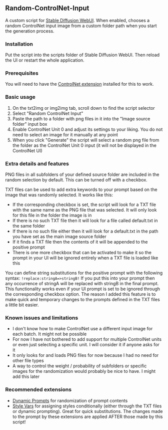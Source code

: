 ## Random-ControlNet-Input
A custom script for [Stable Diffusion WebUI](https://github.com/AUTOMATIC1111/stable-diffusion-webui). When enabled, chooses a random ControlNet input image from a custom folder path when you start the generation process.

### Installation
Put the script into the scripts folder of Stable Diffusion WebUI. Then reload the UI or restart the whole application.

### Prerequisites
You will need to have the [ControlNet extension](https://github.com/Mikubill/sd-webui-controlnet) installed for this to work.

### Basic usage
1. On the txt2img or img2img tab, scroll down to find the script selector
2. Select "Random ControlNet Input"
3. Paste the path to a folder with png files in it into the "Image source folder" input box
4. Enable ControlNet Unit 0 and adjust its settings to your liking. You do not need to select an image for it manually at any point
5. When you click "Generate" the script will select a random png file from the folder as the ControlNet Unit 0 input (it will not be displayed in the ControlNet UI)

### Extra details and features
PNG files in all subfolders of your defined source folder are included in the random selection by default. This can be turned off with a checkbox.

TXT files can be used to add extra keywords to your prompt based on the image that was randomly selected. It works like this:
- If the corresponding checkbox is set, the script will look for a TXT file with the same name as the PNG file that was selected. It will only look for this file in the folder the image is in
- If there is no such TXT file then it will look for a file called default.txt in the same folder
- If there is no such file either then it will look for a default.txt in the path you have set as the main image source folder
- If it finds a TXT file then the contents of it will be appended to the positive prompt
- There is one more checkbox that can be activated to make it so the prompt in your UI will be ignored entirely when a TXT file is loaded like this

You can define string substitutions for the positive prompt with the following syntax: `!replace:stringA=>stringB!` If you put this into your prompt then any occurrence of stringA will be replaced with stringB in the final prompt. This functionality works even if your UI prompt is set to be ignored through the corresponding checkbox option. The reason I added this feature is to make quick and temporary changes to the prompts defined in the TXT files a little bit easier.

### Known issues and limitations
- I don't know how to make ControlNet use a different input image for each batch. It might not be possible
- For now I have not bothered to add support for multiple ControlNet units or even just selecting a specific unit. I will consider it if anyone asks for it
- It only looks for and loads PNG files for now because I had no need for other file types
- A way to control the weight / probability of subfolders or specific images for the randomization would probably be nice to have. I might add this later

### Recommended extensions
- [Dynamic Prompts](https://github.com/adieyal/sd-dynamic-prompts) for randomization of prompt contents
- [Style Vars](https://github.com/SirVeggie/extension-style-vars) for assigning styles conditionally (either through the TXT files or dynamic prompting). Great for quick substitutions.
The changes made to the prompt by these extensions are applied AFTER those made by this script!
